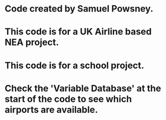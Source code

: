 # Code created by Samuel Powsney.
#
# This code is for a UK Airline based NEA project.
# This code is for a school project.
#
# Check the 'Variable Database' at the start of the code to see which airports are available.
